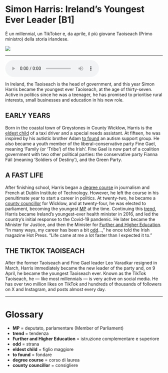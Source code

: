 # Simon Harris: Ireland’s Youngest Ever Leader   [B1]

È un millennial, un TikToker e, da aprile, il più giovane Taoiseach (Primo ministro) della storia irlandese.

![](Simon%20Harris%20Ireland%E2%80%99s%20Youngest%20Ever%20Leader.webp)

--------------

<div>
<audio controls autoplay>
    <source src="https:/raw.githubusercontent.com/dartie/speakup/main/2024-11/Simon%20Harris%20Ireland%E2%80%99s%20Youngest%20Ever%20Leader.mp3" type="audio/mpeg">
</audio>
</div>


In Ireland, the Taoiseach is the head of government, and this year Simon Harris became the youngest ever Taoiseach, at the age of thirty-seven. Active in politics since he was a teenager, he has promised to prioritise rural interests, small businesses and education in his new role. 

## EARLY YEARS
Born in the coastal town of Greystones in County Wicklow, Harris is the [eldest child](## "figlio maggiore") of a taxi driver and a special needs assistant. At fifteen, he was inspired by his autistic brother Adam [to found](## "fondare") an autism support group. He also became a youth member of the liberal-conservative party Fine Gael, meaning ‘Family (or ‘Tribe’) of the Irish’. Fine Gael is now part of a coalition government with two other political parties: the conservative party Fianna Fáil (meaning ‘Soldiers of Destiny’), and the Green Party.

## A FAST LIFE
After finishing school, Harris began a [degree course](## "corso di laurea") in journalism and French at Dublin Institute of Technology. However, he left the course in his penultimate year to start a career in politics. At twenty-two, he became a [county councillor](## "consigliere") for Wicklow, and at twenty-four, he was elected to parliament, becoming the youngest [MP](## "deputato, parlamentare (Member of Parliament)") at the time.
Continuing this [trend](## "tendenza"), Harris became Ireland’s youngest-ever health minister in 2016, and led the country’s initial response to the Covid-19 pandemic. He later became the Minister for Justice, and then the Minister for [Further and Higher Education](## "istruzione complementare e superiore"). “In many ways, my career has been a bit [odd](## "strana")…,” he once told the Irish magazine Hot Press. “Life came at me a lot faster than I expected it to.”

## THE TIKTOK TAOISEACH
After the former Taoiseach and Fine Gael leader Leo Varadkar resigned in March, Harris immediately became the new leader of the party and, on 9 April, he became the youngest Taoiseach ever. Known as the TikTok Taoiseach, he — like most millennials — is very active on social media. He has over two million likes on TikTok and hundreds of thousands of followers on X and Instagram, and posts almost every day.  

--------------

<div style = "display:block; clear:both; page-break-after:always;"></div>

# Glossary
* **MP** = deputato, parlamentare (Member of Parliament)
* **trend** = tendenza
* **Further and Higher Education** = istruzione complementare e superiore
* **odd** = strana
* **eldest child** = figlio maggiore
* **to found** = fondare
* **degree course** = corso di laurea
* **county councillor** = consigliere
